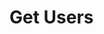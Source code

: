# Get Users

<api-endpoint openapi-path="../../Writerside/openapi.yaml" method="GET" endpoint="/api/v1/users"/>


